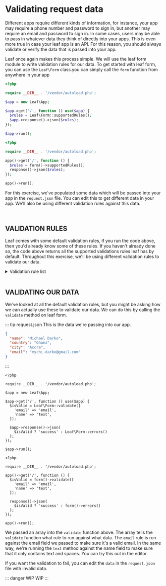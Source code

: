 # Validating request data

Different apps require different kinds of information, for instance, your app may require a phone number and password to sign in, but another may require an email and password to sign in. In some cases, users may be able to pass in whatever data they think of directly into your apps. This is even more true in case your leaf app is an API. For this reason, you should always validate or verify the data that is passed into your app.

Leaf once again makes this process simple. We will use the leaf form module to write validation rules for our data. To get started with leaf form, <span class="class-mode">you can use the `Leaf\Form` class.</span><span class="functional-mode">you can simply call the `form` function from anywhere in your app</span>

<div class="class-mode">

```php
<?php

require __DIR__ . '/vendor/autoload.php';

$app = new Leaf\App;

$app->get('/', function () use($app) {
  $rules = Leaf\Form::supportedRules();
  $app->response()->json($rules);
});

$app->run();
```

</div>
<div class="functional-mode">

```php
<?php

require __DIR__ . '/vendor/autoload.php';

app()->get('/', function () {
  $rules = form()->supportedRules();
  response()->json($rules);
});

app()->run();
```

</div>

For this exercise, we've populated some data which will be passed into your app in the `request.json` file. You can edit this to get different data in your app. We'll also be using different validation rules against this data.

<br>

## VALIDATION RULES

Leaf comes with some default validation rules, if you run the code above, then you'd already know some of these rules. If you haven't already done so, the code above returns all the supported validations rules leaf has by default. Throughout this exercise, we'll be using different validation rules to validate our data.

<details>
<summary>Validation rule list</summary>

| Validation rule     |  Purpose                                     |
|:--------------------|:---------------------------------------------|
| required            | field is required                             |
| number              | must only contain numbers                    |
| text                | must only contain text and spaces            |
| textOnly            | should be text only, no spaces allowed       |
| validUsername       | must only contain characters 0-9, A-Z and _  |
| username            | alias for validUsername                      |
| email               | must be a valid email                        |
| noSpaces            | can't contain any spaces                     |
| max                 | max length of a string (requires arguments)  |
| min                 | min length of a string (requires arguments)  |
| date                | string should be a valid date                |

::: tip Note
These rules are **NOT** case-sensitive, so you can type them anyway you prefer, as long as the spelling is the same.
:::

</details>

<br>

## VALIDATING OUR DATA

We've looked at all the default validation rules, but you might be asking how we can actually use these to validate our data. We can do this by calling the `validate` method on leaf form.

::: tip request.json
This is the data we're passing into our app.

```json
{
  "name": "Michael Darko",
  "country": "Ghana",
  "city": "Accra",
  "email": "mychi.darko@gmail.com"
}
```

:::

<div class="class-mode">

```php{8-11}
<?php

require __DIR__ . '/vendor/autoload.php';

$app = new Leaf\App;

$app->get('/', function () use($app) {
  $isValid = Leaf\Form::validate([
    'email' => 'email',
    'name' => 'text',
  ]);

  $app->response()->json(
    $isValid ? 'success' : Leaf\Form::errors()
  );
});

$app->run();
```

</div>
<div class="functional-mode">

```php{6-9}
<?php

require __DIR__ . '/vendor/autoload.php';

app()->get('/', function () {
  $isValid = form()->validate([
    'email' => 'email',
    'name' => 'text',
  ]);

  response()->json(
    $isValid ? 'success' : form()->errors()
  );
});

app()->run();
```

</div>

We passed an array into the `validate` function above. The array tells the `validate` function what rule to run against what data. The `email` rule is run against the email field we passed to make sure it's a valid email. In the same way, we're running the `text` method against the name field to make sure that it only contains text and spaces. You can try this out in the editor.

If you want the validation to fail, you can edit the `data` in the `request.json` file with invalid data.

::: danger WIP
WIP
:::
